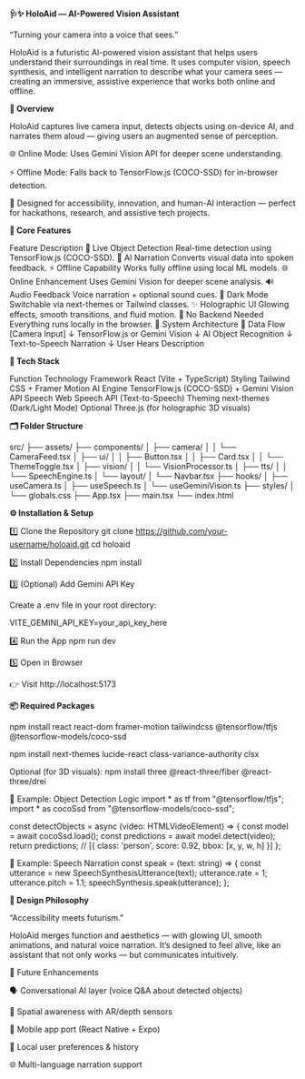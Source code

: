**🩺✨ HoloAid — AI-Powered Vision Assistant**

“Turning your camera into a voice that sees.”

HoloAid is a futuristic AI-powered vision assistant that helps users understand their surroundings in real time.
It uses computer vision, speech synthesis, and intelligent narration to describe what your camera sees — creating an immersive, assistive experience that works both online and offline.

**🚀 Overview**

HoloAid captures live camera input, detects objects using on-device AI, and narrates them aloud — giving users an augmented sense of perception.

🌐 Online Mode: Uses Gemini Vision API for deeper scene understanding.

⚡ Offline Mode: Falls back to TensorFlow.js (COCO-SSD) for in-browser detection.

🧠 Designed for accessibility, innovation, and human-AI interaction — perfect for hackathons, research, and assistive tech projects.

**🧠 Core Features**

Feature	Description
🎥 Live Object Detection	Real-time detection using TensorFlow.js (COCO-SSD).
🧩 AI Narration	Converts visual data into spoken feedback.
⚡ Offline Capability	Works fully offline using local ML models.
🌐 Online Enhancement	Uses Gemini Vision for deeper scene analysis.
🔊 Audio Feedback	Voice narration + optional sound cues.
🌙 Dark Mode	Switchable via next-themes or Tailwind classes.
✨ Holographic UI	Glowing effects, smooth transitions, and fluid motion.
🧱 No Backend Needed	Everything runs locally in the browser.
🧩 System Architecture
🧭 Data Flow
[Camera Input]
      ↓
TensorFlow.js or Gemini Vision
      ↓
AI Object Recognition
      ↓
Text-to-Speech Narration
      ↓
User Hears Description

**🧱 Tech Stack**

Function	Technology
Framework	React (Vite + TypeScript)
Styling	Tailwind CSS + Framer Motion
AI Engine	TensorFlow.js (COCO-SSD) + Gemini Vision API
Speech	Web Speech API (Text-to-Speech)
Theming	next-themes (Dark/Light Mode)
Optional	Three.js (for holographic 3D visuals)

**🗂️ Folder Structure**

src/
├── assets/
├── components/
│   ├── camera/
│   │   └── CameraFeed.tsx
│   ├── ui/
│   │   ├── Button.tsx
│   │   ├── Card.tsx
│   │   └── ThemeToggle.tsx
│   ├── vision/
│   │   └── VisionProcessor.ts
│   ├── tts/
│   │   └── SpeechEngine.ts
│   └── layout/
│       └── Navbar.tsx
├── hooks/
│   ├── useCamera.ts
│   ├── useSpeech.ts
│   └── useGeminiVision.ts
├── styles/
│   └── globals.css
├── App.tsx
├── main.tsx
└── index.html

**⚙️ Installation & Setup**

1️⃣ Clone the Repository
git clone https://github.com/your-username/holoaid.git
cd holoaid

2️⃣ Install Dependencies
npm install

3️⃣ (Optional) Add Gemini API Key

Create a .env file in your root directory:

VITE_GEMINI_API_KEY=your_api_key_here

4️⃣ Run the App
npm run dev

5️⃣ Open in Browser

👉 Visit http://localhost:5173

**📦 Required Packages**

npm install react react-dom framer-motion tailwindcss @tensorflow/tfjs @tensorflow-models/coco-ssd

npm install next-themes lucide-react class-variance-authority clsx

Optional (for 3D visuals):
npm install three @react-three/fiber @react-three/drei

🧩 Example: Object Detection Logic
import * as tf from "@tensorflow/tfjs";
import * as cocoSsd from "@tensorflow-models/coco-ssd";

const detectObjects = async (video: HTMLVideoElement) => {
  const model = await cocoSsd.load();
  const predictions = await model.detect(video);
  return predictions; // [{ class: 'person', score: 0.92, bbox: [x, y, w, h] }]
};

💬 Example: Speech Narration
const speak = (text: string) => {
  const utterance = new SpeechSynthesisUtterance(text);
  utterance.rate = 1;
  utterance.pitch = 1.1;
  speechSynthesis.speak(utterance);
};

**🎨 Design Philosophy**

“Accessibility meets futurism.”

HoloAid merges function and aesthetics — with glowing UI, smooth animations, and natural voice narration.
It’s designed to feel alive, like an assistant that not only works — but communicates intuitively.

🧭 Future Enhancements

🗣️ Conversational AI layer (voice Q&A about detected objects)

📍 Spatial awareness with AR/depth sensors

📱 Mobile app port (React Native + Expo)

🔐 Local user preferences & history

🌐 Multi-language narration support
